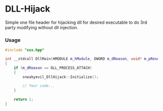 # DLL-Hijack
Simple one file header for hijacking dll for desired executable to do 3rd party modifying without dll injection.

### Usage
```cpp
#include "xxx.hpp"

int __stdcall DllMain(HMODULE m_hModule, DWORD m_dReason, void* m_pReserved)
{
    if (m_dReason == DLL_PROCESS_ATTACH)
    {
        sneakyevil_DllHijack::Initialize();
        
        // Your code...
    }
    
    return 1;
}
```
